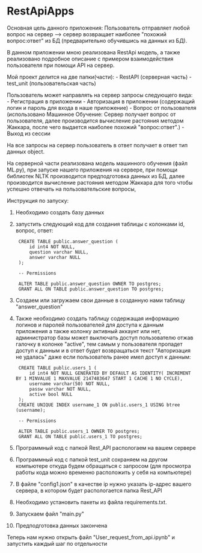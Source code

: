 # RestApiApps

Основная цель данного приложения: Пользователь отправляет любой вопрос на сервер --> сервер возвращает наиболее "похожий вопрос:ответ" из БД (предварительно обучившись на данных из БД).

В данном приложении мною реализована RestApi модель, а также реализовано подробное описание с примером взаимодействия пользователя при помощи API на сервер.

Мой проект делится на две папки(части):
        - RestAPI (серверная часть)
        - test_unit (пользовательская часть)

        
Пользователь может направлять на сервер запросы следующего вида: 
        - Регистрация в приложении
        - Авторизация в приложении (содержащий логин и пароль для входа в наше приложение)
        - Вопрос от пользователя (использовано Машинное Обучение: Сервер получает вопрос от пользователя, далее производится вычисление растояния                                                                                 методом Жаккара, после чего выдается наиболее похожий "вопрос:ответ".)
        - Выход из сессии

На все запросы на сервер пользователь в ответ получает в ответ тип данных object.


На серверной части реализована модель машинного обучения (файл ML.py), при запуске нашего приложения на сервере, при помощи библиотек NLTK производится предподготовка данных из БД, далее производится вычисление растояния методом Жаккара для того чтобы успешно отвечать на пользовательские вопросы,



Инструкция по запуску:
1) Необходимо создать базу данных
2) запустить следующий код для создания таблицы с колонками id, вопрос, ответ:

        CREATE TABLE public.answer_question (
        	id int4 NOT NULL,
        	question varchar NULL,
        	answer varchar NULL
        );
        
        -- Permissions
        
        ALTER TABLE public.answer_question OWNER TO postgres;
        GRANT ALL ON TABLE public.answer_question TO postgres;

3) Создаем или загружаем свои данные в созданную нами таблицу "answer_question"
   
4) Также необходимо создать таблицу содержащая информацию логинов и паролей пользователей для доступа к данным приложения а также колонку активный аккаунт или нет, администратор базы может выключать доступ пользователю отжав галочку в колонке "active", тем самым у пользователя пропадет доступ к данным и в ответ будет возвращаться текст "Авторизация не удалась" даже если пользователь ранее имел доступ к данным:

        CREATE TABLE public.users_1 (
        	id int4 NOT NULL GENERATED BY DEFAULT AS IDENTITY( INCREMENT BY 1 MINVALUE 1 MAXVALUE 2147483647 START 1 CACHE 1 NO CYCLE),
        	username varchar(50) NOT NULL,
        	passw varchar NOT NULL,
        	active bool NULL
        );
        CREATE UNIQUE INDEX username_1 ON public.users_1 USING btree (username);
        
        -- Permissions
        
        ALTER TABLE public.users_1 OWNER TO postgres;
        GRANT ALL ON TABLE public.users_1 TO postgres;
   
5) Программный код с папкой Rest_API распологаем на вашем сервере
6) Программный код с папкой test_unit сохраняем на другом компьютере откуда будем обращаться с запросом (для просмотра работы кода можно временно расположить у себя на компьютере)
7) В файле "config1.json" в качестве ip нужно указать ip-адрес вашего сервера, в котором будет распологается папка Rest_API
8) Необходимо установить пакеты из файла requirements.txt.
9) Запускаем файл "main.py"
10) Предподготовка данных закончена


Теперь нам нужно открыть файл "User_request_from_api.ipynb" 
и запустить каждый шаг по отдельности

